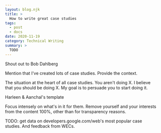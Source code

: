 ```yaml
---
layout: blog.njk
title: >
  How to write great case studies
tags: 
  - post
  - docs
date: 2020-11-19
category: Technical Writing
summary: >
  TODO
---
```


Shout out to Bob Dahlberg

Mention that I've created lots of case studies. Provide the context.

The situation at the heart of all case studies. You aren't doing X. I believe that you should be doing X.
My goal is to persuade you to start doing it.

Harleen & Aanchal's template

Focus intensely on what's in it for them. Remove yourself and your interests from
the content 100%, other than for transparency reasons.

TODO: get data on developers.google.com/web's most popular case studies. And feedback from WECs.
